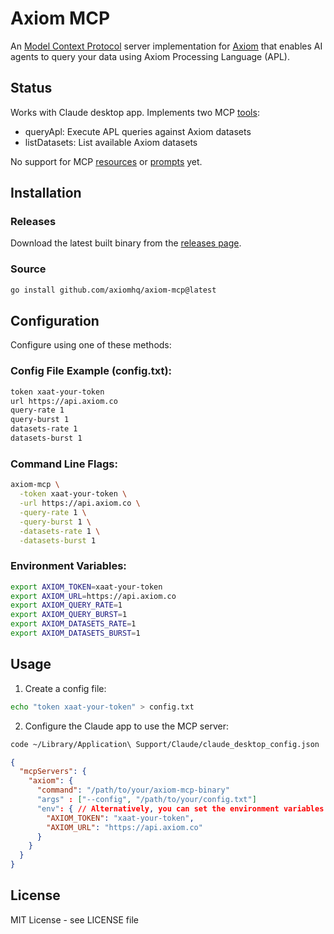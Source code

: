 # Axiom MCP

An [Model Context Protocol](https://modelcontextprotocol.io/) server implementation for [Axiom](https://axiom.co) that enables AI agents to query your data using Axiom Processing Language (APL).

## Status

Works with Claude desktop app. Implements two MCP [tools](https://modelcontextprotocol.io/docs/concepts/tools):

- queryApl: Execute APL queries against Axiom datasets
- listDatasets: List available Axiom datasets

No support for MCP [resources](https://modelcontextprotocol.io/docs/concepts/resources) or [prompts](https://modelcontextprotocol.io/docs/concepts/prompts) yet.

## Installation

### Releases

Download the latest built binary from the [releases page](https://github.com/axiomhq/axiom-mcp/releases).

### Source

```bash
go install github.com/axiomhq/axiom-mcp@latest
```

## Configuration

Configure using one of these methods:

### Config File Example (config.txt):
```txt
token xaat-your-token
url https://api.axiom.co
query-rate 1
query-burst 1
datasets-rate 1
datasets-burst 1
```

### Command Line Flags:
```bash
axiom-mcp \
  -token xaat-your-token \
  -url https://api.axiom.co \
  -query-rate 1 \
  -query-burst 1 \
  -datasets-rate 1 \
  -datasets-burst 1
```

### Environment Variables:
```bash
export AXIOM_TOKEN=xaat-your-token
export AXIOM_URL=https://api.axiom.co
export AXIOM_QUERY_RATE=1
export AXIOM_QUERY_BURST=1
export AXIOM_DATASETS_RATE=1
export AXIOM_DATASETS_BURST=1
```

## Usage

1. Create a config file:
```bash
echo "token xaat-your-token" > config.txt
```

2. Configure the Claude app to use the MCP server:

```bash
code ~/Library/Application\ Support/Claude/claude_desktop_config.json
```

```json
{
  "mcpServers": {
    "axiom": {
      "command": "/path/to/your/axiom-mcp-binary"
      "args" : ["--config", "/path/to/your/config.txt"]
      "env": { // Alternatively, you can set the environment variables here
        "AXIOM_TOKEN": "xaat-your-token",
        "AXIOM_URL": "https://api.axiom.co"
      }
    }
  }
}
```

## License

MIT License - see LICENSE file
